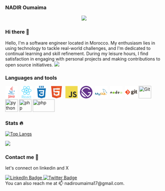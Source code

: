 ### NADIR Oumaima
<div id="header" align="center">
  <img src="https://64.media.tumblr.com/80c31342301504b079e7e2079a06b4be/31d95c5beb381ec8-d6/s500x750/6e1776a8577a911ddc3c17c95a4b033d532804ca.gifv" width="500"/>
</div>

### Hi there 👋

Hello, I'm a software engineer located in Morocco. My enthusiasm lies in using technology to tackle real-world challenges, and I'm dedicated to continual learning and skill refinement. During my leisure hours, I find satisfaction in engaging with personal projects and making contributions to open source initiatives.
 <img src="https://user-images.githubusercontent.com/74038190/212284100-561aa473-3905-4a80-b561-0d28506553ee.gif"/>

 ### Languages and tools
 <div>
  <img src="https://github.com/devicons/devicon/blob/master/icons/java/java-original-wordmark.svg" title="Java" alt="Java" width="40" height="40"/>&nbsp;
  <img src="https://github.com/devicons/devicon/blob/master/icons/react/react-original-wordmark.svg" title="React" alt="React" width="40" height="40"/>&nbsp;
  <img src="https://github.com/devicons/devicon/blob/master/icons/css3/css3-plain-wordmark.svg"  title="CSS3" alt="CSS" width="40" height="40"/>&nbsp;
  <img src="https://github.com/devicons/devicon/blob/master/icons/html5/html5-original.svg" title="HTML5" alt="HTML" width="40" height="40"/>&nbsp;
  <img src="https://github.com/devicons/devicon/blob/master/icons/javascript/javascript-original.svg" title="JavaScript" alt="JavaScript" width="40" height="40"/>&nbsp;
  <img src="https://github.com/devicons/devicon/blob/master/icons/gatsby/gatsby-original.svg" title="Gatsby"  alt="Gatsby" width="40" height="40"/>&nbsp;
  <img src="https://github.com/devicons/devicon/blob/master/icons/mysql/mysql-original-wordmark.svg" title="MySQL"  alt="MySQL" width="40" height="40"/>&nbsp;
  <img src="https://github.com/devicons/devicon/blob/master/icons/nodejs/nodejs-original-wordmark.svg" title="NodeJS" alt="NodeJS" width="40" height="40"/>&nbsp;
  <img src="https://github.com/devicons/devicon/blob/master/icons/git/git-original-wordmark.svg" title="Git" **alt="Git" width="40" height="40"/>
  <img src="https://cdn.worldvectorlogo.com/logos/laravel-2.svg" title="Git" **alt="laravel" width="40" height="40"/>
  <img src="https://user-images.githubusercontent.com/25181517/183423507-c056a6f9-1ba8-4312-a350-19bcbc5a8697.png" title="python" **alt="python" width="40" height="40"/>
  <img src="https://user-images.githubusercontent.com/25181517/183570228-6a040b9f-3ddf-47a2-a201-743121dac664.png" title="php" **alt="php" width="40" height="40"/>
  <img src="https://odoocdn.com/openerp_website/static/src/img/assets/png/odoo_logo.png" title="php" **alt="php" width="70" height="40"/>

  
   
</div>

 ### Stats 🔥
 [![Top Langs](https://github-readme-stats.vercel.app/api/top-langs/?username=nadiroumaima&layout=compact&theme=vision-friendly-dark&hide=html&langs_count=6&exclude_repo=repo1,repo2&custom_title=Top%20Languages%20-%20Development)](https://github.com/anuraghazra/github-readme-stats)


 <img src="https://user-images.githubusercontent.com/74038190/212284100-561aa473-3905-4a80-b561-0d28506553ee.gif"/>

### Contact me 💬
let's connect on linkedin and X
<div id="badges">
   <a href="https://www.linkedin.com/in/oumaima-nadir-662896229/">
  <img src="https://user-images.githubusercontent.com/74038190/235294012-0a55e343-37ad-4b0f-924f-c8431d9d2483.gif" width=50 alt="LinkedIn Badge"/>
   </a>
  <a href="https://twitter.com/_taeholicc/">
  <img src="https://img.icons8.com/?size=1x&id=phOKFKYpe00C&format=png" width=50 alt="Twitter Badge"/>
  </a>
</div>
You can also reach me at 📫 nadiroumaima17@gmail.com.
